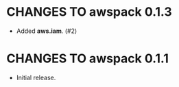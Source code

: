 # CHANGES TO awspack 0.1.3

* Added **aws.iam**. (#2)

# CHANGES TO awspack 0.1.1

* Initial release.
